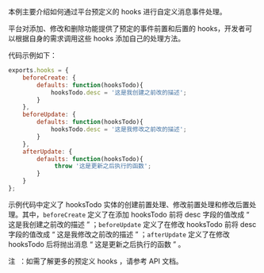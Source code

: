 本例主要介绍如何通过平台预定义的 hooks 进行自定义消息事件处理。

平台对添加、修改和删除功能提供了预定的事件前置和后置的 hooks，开发者可以根据自身的需求调用这些 hooks 添加自己的处理方法。

代码示例如下：

```js
exports.hooks = {
    beforeCreate: {
        defaults: function(hooksTodo){
            hooksTodo.desc = '这是我创建之前改的描述';
        }
    },
    beforeUpdate: {
        defaults: function(hooksTodo){
            hooksTodo.desc = '这是我修改之前改的描述';
        }
    },
    afterUpdate: {
        defaults: function(hooksTodo){
             throw '这是更新之后执行的函数';
        }
    }
};
```

示例代码中定义了 hooksTodo 实体的创建前置处理、修改前置处理和修改后置处理。其中，`beforeCreate` 定义了在添加 hooksTodo 前将 desc 字段的值改成  “ 这是我创建之前改的描述 ” ；`beforeUpdate` 定义了在修改 hooksTodo 前将 desc 字段的值改成  “ 这是我修改之前改的描述 ” ；`afterUpdate` 定义了在修改 hooksTodo 后将抛出消息 “ 这是更新之后执行的函数 ” 。

<span class="badge badge-warning">注</span>&nbsp; ：如需了解更多的预定义 hooks ，请参考 API 文档。